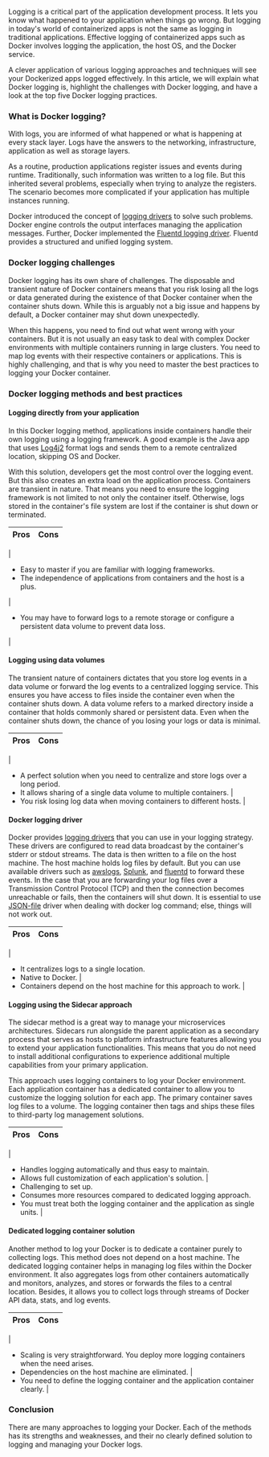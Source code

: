 Logging is a critical part of the application development process. It lets you know what happened to your application when things go wrong. But logging in today's world of containerized apps is not the same as logging in traditional applications. Effective logging of containerized apps such as Docker involves logging the application, the host OS, and the Docker service.

A clever application of various logging approaches and techniques will see your Dockerized apps logged effectively. In this article, we will explain what Docker logging is, highlight the challenges with Docker logging, and have a look at the top five Docker logging practices.

### What is Docker logging?

With logs, you are informed of what happened or what is happening at every stack layer. Logs have the answers to the networking, infrastructure, application as well as storage layers.

As a routine, production applications register issues and events during runtime. Traditionally, such information was written to a log file. But this inherited several problems, especially when trying to analyze the registers. The scenario becomes more complicated if your application has multiple instances running.

Docker introduced the concept of [logging drivers](https://docs.docker.com/config/containers/logging/configure/#) to solve such problems. Docker engine controls the output interfaces managing the application messages. Further, Docker implemented the [Fluentd logging driver](https://docs.docker.com/config/containers/logging/fluentd/). Fluentd provides a structured and unified logging system.

### Docker logging challenges

Docker logging has its own share of challenges. The disposable and transient nature of Docker containers means that you risk losing all the logs or data generated during the existence of that Docker container when the container shuts down. While this is arguably not a big issue and happens by default, a Docker container may shut down unexpectedly.

When this happens, you need to find out what went wrong with your containers. But it is not usually an easy task to deal with complex Docker environments with multiple containers running in large clusters. You need to map log events with their respective containers or applications. This is highly challenging, and that is why you need to master the best practices to logging your Docker container.

### Docker logging methods and best practices

#### Logging directly from your application

In this Docker logging method, applications inside containers handle their own logging using a logging framework. A good example is the Java app that uses [Log4j2](https://logging.apache.org/log4j/2.x/) format logs and sends them to a remote centralized location, skipping OS and Docker.

With this solution, developers get the most control over the logging event. But this also creates an extra load on the application process. Containers are transient in nature. That means you need to ensure the logging framework is not limited to not only the container itself. Otherwise, logs stored in the container's file system are lost if the container is shut down or terminated.

| Pros | Cons |
| --- | --- |
|
- Easy to master if you are familiar with logging frameworks.
- The independence of applications from containers and the host is a plus.

 |
- You may have to forward logs to a remote storage or configure a persistent data volume to prevent data loss.

 |

#### Logging using data volumes

The transient nature of containers dictates that you store log events in a data volume or forward the log events to a centralized logging service. This ensures you have access to files inside the container even when the container shuts down. A data volume refers to a marked directory inside a container that holds commonly shared or persistent data. Even when the container shuts down, the chance of you losing your logs or data is minimal.

| Pros | Cons |
| --- | --- |
|
- A perfect solution when you need to centralize and store logs over a long period.
- It allows sharing of a single data volume to multiple containers.
 |
- You risk losing log data when moving containers to different hosts.
 |

#### Docker logging driver

Docker provides [logging drivers](https://docs.docker.com/config/containers/logging/configure/) that you can use in your logging strategy. These drivers are configured to read data broadcast by the container's stderr or stdout streams. The data is then written to a file on the host machine. The host machine holds log files by default. But you can use available drivers such as [awslogs](https://docs.amazonaws.cn/en_us/AmazonECS/latest/userguide/using_awslogs.html), [Splunk](https://www.splunk.com/), and [fluentd](https://www.fluentd.org/) to forward these events. In the case that you are forwarding your log files over a Transmission Control Protocol (TCP) and then the connection becomes unreachable or fails, then the containers will shut down. It is essential to use [JSON-file](https://docs.docker.com/config/containers/logging/json-file/) driver when dealing with docker log command; else, things will not work out.

| Pros | Cons |
| --- | --- |
|
- It centralizes logs to a single location.
- Native to Docker.
 |
- Containers depend on the host machine for this approach to work.
 |

#### Logging using the Sidecar approach

The sidecar method is a great way to manage your microservices architectures. Sidecars run alongside the parent application as a secondary process that serves as hosts to platform infrastructure features allowing you to extend your application functionalities. This means that you do not need to install additional configurations to experience additional multiple capabilities from your primary application.

This approach uses logging containers to log your Docker environment. Each application container has a dedicated container to allow you to customize the logging solution for each app. The primary container saves log files to a volume. The logging container then tags and ships these files to third-party log management solutions.

| Pros | Cons |
| --- | --- |
|
- Handles logging automatically and thus easy to maintain.
- Allows full customization of each application's solution.
 |
- Challenging to set up.
- Consumes more resources compared to dedicated logging approach.
- You must treat both the logging container and the application as single units.
 |

#### Dedicated logging container solution

Another method to log your Docker is to dedicate a container purely to collecting logs. This method does not depend on a host machine. The dedicated logging container helps in managing log files within the Docker environment. It also aggregates logs from other containers automatically and monitors, analyzes, and stores or forwards the files to a central location. Besides, it allows you to collect logs through streams of Docker API data, stats, and log events.

| Pros | Cons |
| --- | --- |
|
- Scaling is very straightforward. You deploy more logging containers when the need arises.
- Dependencies on the host machine are eliminated.
 |
- You need to define the logging container and the application container clearly.
 |

### Conclusion

There are many approaches to logging your Docker. Each of the methods has its strengths and weaknesses, and their no clearly defined solution to logging and managing your Docker logs.
